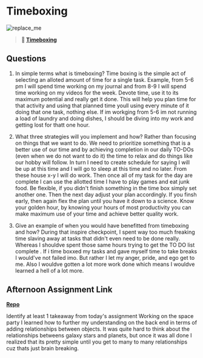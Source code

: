 # Timeboxing

![replace_me](https://codeworks.blob.core.windows.net/public/assets/img/illustrations/placeholder.svg)
> **📖 [Timeboxing](https://codeworksacademy.com/fs-student-guide/resources/wk5/03-Timeboxing)**

## Questions

1. In simple terms what is timeboxing?
  Time boxing is the simple act of selecting an alloted amount of time for a single task. Example, from 5-6 pm I will spend time working on my journal and from 8-9 I will spend time working on my videos for the week.
  Devote time, use it to its maximum potential and really get it done. This will help you plan time for that activity and using that planned time youll using every minute of it doing that one task, nothing else. If im workging from 5-6 im not running a load of laundry and doing dishes, I should be diving into my work and getting lost for thatt one hour.

2. What three strategies will you implement and how?
  Rather than focusing on things that we want to do. We need to prioritize something that is a better use of our time and by achieving completion in our daily TO-DOs (even when we do not want to do it) the time to relax and do things like our hobby will follow. In turn I need to create schedule for saying I will be up at this time and I will go to sleep at this time and no later. From these house x-y I will do work. Then once all of my task for the day are complete I can use the allotted time I have to play games and eat junk food. Be flexible, if you didn't finish something in the time box simply set another one. Then the next day adjust your plan accordingly. If you finsh early, then again flex the plan until you have it down to a science. Know your golden hour, by knowing your hours of most productivity you can make maximum use of your time and achieve better quality work.


3. Give an example of when you would have benefitted from timeboxing and how? 
  During that inspire checkpoint, I spent way too much freaking time slaving away at tasks that didn't even need to be done really. Whereas I shouldve spent those same hours trying to get the TO DO list complete . If i time boxxed my tasks and gave myself time to take breaks I would've not failed imo. But rather I let my anger, pride, and ego get to me. Also I wouldve gotten a lot more work done which means I wouldve learned a hell of a lot more.


## Afternoon Assignment Link

**[Repo](https://github.com/Omanmano2/Planet-API-Node)**

Identify at least 1 takeaway from today's assignment
  Working on the space party I learned how to further my understanding on the back end in terms of adding relationships between objects. It was quite hard to think about the relationships betweens galaxy stars and planets, but once it was all done I realized that its pretty simple until you get to many to many relationships cuz thats just brain breaking.